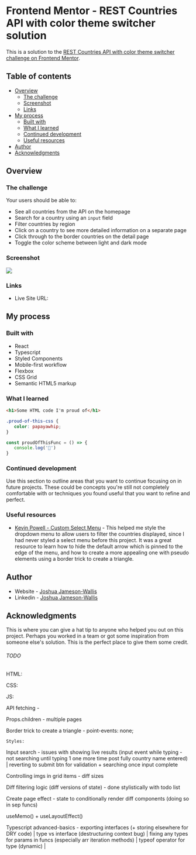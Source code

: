# Frontend Mentor - REST Countries API with color theme switcher solution

This is a solution to the [REST Countries API with color theme switcher challenge on Frontend Mentor](https://www.frontendmentor.io/challenges/rest-countries-api-with-color-theme-switcher-5cacc469fec04111f7b848ca).

## Table of contents

-  [Overview](#overview)
   -  [The challenge](#the-challenge)
   -  [Screenshot](#screenshot)
   -  [Links](#links)
-  [My process](#my-process)
   -  [Built with](#built-with)
   -  [What I learned](#what-i-learned)
   -  [Continued development](#continued-development)
   -  [Useful resources](#useful-resources)
-  [Author](#author)
-  [Acknowledgments](#acknowledgments)

## Overview

### The challenge

Your users should be able to:

-  See all countries from the API on the homepage
-  Search for a country using an `input` field
-  Filter countries by region
-  Click on a country to see more detailed information on a separate page
-  Click through to the border countries on the detail page
-  Toggle the color scheme between light and dark mode

### Screenshot

![](./screenshot.jpg)

### Links

-  Live Site URL:

## My process

### Built with

-  React
-  Typescript
-  Styled Components
-  Mobile-first workflow
-  Flexbox
-  CSS Grid
-  Semantic HTML5 markup

### What I learned

```html
<h1>Some HTML code I'm proud of</h1>
```

```css
.proud-of-this-css {
   color: papayawhip;
}
```

```js
const proudOfThisFunc = () => {
   console.log('🎉')
}
```

### Continued development

Use this section to outline areas that you want to continue focusing on in future projects. These could be concepts you're still not completely comfortable with or techniques you found useful that you want to refine and perfect.

### Useful resources

-  [Kevin Powell - Custom Select Menu](https://www.youtube.com/watch?v=bB14uo0Tu5A&t=183s&ab_channel=KevinPowell) - This helped me style the dropdown menu to allow users to filter the countries displayed, since I had never styled a select menu before this project. It was a great resource to learn how to hide the default arrow which is pinned to the edge of the menu, and how to create a more appealing one with pseudo elements using a border trick to create a triangle.

## Author

-  Website - [Joshua Jameson-Wallis](https://joshuajamesonwallis.com)
-  Linkedin - [Joshua Jameson-Wallis]()

## Acknowledgments

This is where you can give a hat tip to anyone who helped you out on this project. Perhaps you worked in a team or got some inspiration from someone else's solution. This is the perfect place to give them some credit.

###### TODO

HTML:

CSS:

JS:

API fetching -

Props.children - multiple pages

Border trick to create a triangle - point-events: none;

`Styles:`

Input search - issues with showing live results (input event while typing - not searching until typing 1 one more time post fully country name entered) | reverting to submit btn for validation + searching once input complete

Controlling imgs in grid items - diff sizes

Diff filtering logic (diff versions of state) - done stylistically with todo list

Create page effect - state to conditionally render diff components (doing so in sep funcs)

useMemo() + useLayoutEffect()

Typescript advanced-basics - exporting interfaces (+ storing elsewhere for DRY code) | type vs interface (destructuring context bug) | fixing any types for params in funcs (especially arr iteration methods) | typeof operator for type (dynamic) |
